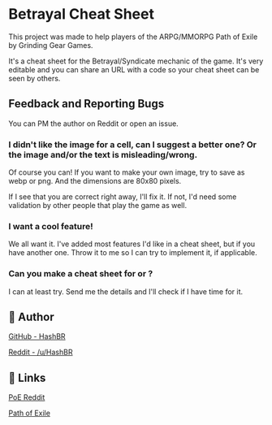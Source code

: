 # Betrayal Cheat Sheet

This project was made to help players of the ARPG/MMORPG Path of Exile by Grinding Gear Games.

It's a cheat sheet for the Betrayal/Syndicate mechanic of the game. It's very editable and you can share an URL with a code so your cheat sheet can be seen by others.

## Feedback and Reporting Bugs

You can PM the author on Reddit or open an issue.

### I didn't like the image for a cell, can I suggest a better one? Or the image and/or the text is misleading/wrong.

Of course you can! If you want to make your own image, try to save as webp or png. And the dimensions are 80x80 pixels.

If I see that you are correct right away, I'll fix it. If not, I'd need some validation by other people that play the game as well.

### I want a cool feature!

We all want it. I've added most features I'd like in a cheat sheet, but if you have another one. Throw it to me so I can try to implement it, if applicable.

### Can you make a cheat sheet for <Insert another game here> or <Another PoE mechanic>?

I can at least try. Send me the details and I'll check if I have time for it.

## 🦡 Author

[GitHub - HashBR](https://github.com/HashBR/)

[Reddit - /u/HashBR](https://www.reddit.com/user/HashBR/)

## 🔗 Links

[PoE Reddit](https://www.reddit.com/r/pathofexile/)

[Path of Exile](https://www.pathofexile.com/)

